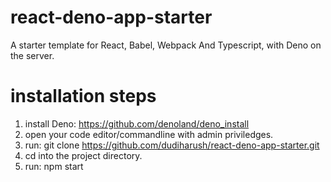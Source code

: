 # react-deno-app-starter
A starter template for React, Babel, Webpack And Typescript, with Deno on the server.

# installation steps

1. install Deno: https://github.com/denoland/deno_install
2. open your code editor/commandline with admin priviledges.
3. run: git clone https://github.com/dudiharush/react-deno-app-starter.git
4. cd into the project directory.
5. run: npm start
